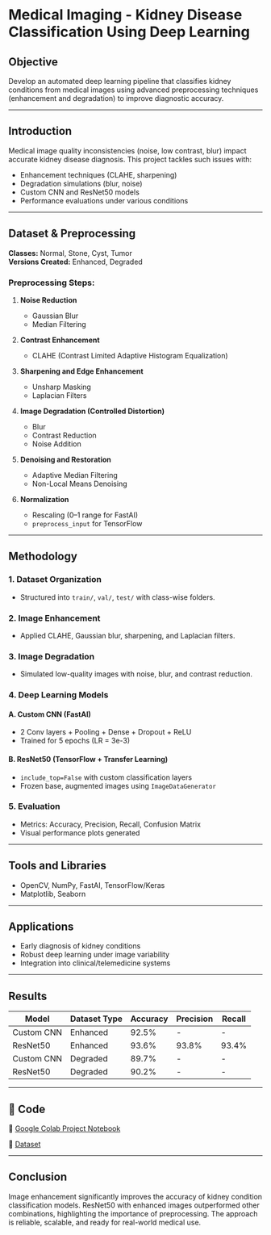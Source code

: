 # Medical Imaging - Kidney Disease Classification Using Deep Learning


## Objective

Develop an automated deep learning pipeline that classifies kidney conditions from medical images using advanced preprocessing techniques (enhancement and degradation) to improve diagnostic accuracy.

---

## Introduction

Medical image quality inconsistencies (noise, low contrast, blur) impact accurate kidney disease diagnosis. This project tackles such issues with:

- Enhancement techniques (CLAHE, sharpening)
- Degradation simulations (blur, noise)
- Custom CNN and ResNet50 models
- Performance evaluations under various conditions

---

## Dataset & Preprocessing

**Classes:** Normal, Stone, Cyst, Tumor  
**Versions Created:** Enhanced, Degraded

### Preprocessing Steps:

1. **Noise Reduction**  
   - Gaussian Blur  
   - Median Filtering  

2. **Contrast Enhancement**  
   - CLAHE (Contrast Limited Adaptive Histogram Equalization)  

3. **Sharpening and Edge Enhancement**  
   - Unsharp Masking  
   - Laplacian Filters  

4. **Image Degradation (Controlled Distortion)**  
   - Blur  
   - Contrast Reduction  
   - Noise Addition  

5. **Denoising and Restoration**  
   - Adaptive Median Filtering  
   - Non-Local Means Denoising  

6. **Normalization**  
   - Rescaling (0–1 range for FastAI)  
   - `preprocess_input` for TensorFlow

---

## Methodology

### 1. Dataset Organization
- Structured into `train/`, `val/`, `test/` with class-wise folders.

### 2. Image Enhancement
- Applied CLAHE, Gaussian blur, sharpening, and Laplacian filters.

### 3. Image Degradation
- Simulated low-quality images with noise, blur, and contrast reduction.

### 4. Deep Learning Models

#### A. Custom CNN (FastAI)
- 2 Conv layers + Pooling + Dense + Dropout + ReLU  
- Trained for 5 epochs (LR = 3e-3)

#### B. ResNet50 (TensorFlow + Transfer Learning)
- `include_top=False` with custom classification layers  
- Frozen base, augmented images using `ImageDataGenerator`

### 5. Evaluation
- Metrics: Accuracy, Precision, Recall, Confusion Matrix  
- Visual performance plots generated

---

## Tools and Libraries
- OpenCV, NumPy, FastAI, TensorFlow/Keras  
- Matplotlib, Seaborn

---

## Applications
- Early diagnosis of kidney conditions
- Robust deep learning under image variability
- Integration into clinical/telemedicine systems

---

## Results

| Model          | Dataset Type | Accuracy | Precision | Recall |
|----------------|--------------|----------|-----------|--------|
| Custom CNN     | Enhanced     | 92.5%    | -         | -      |
| ResNet50       | Enhanced     | 93.6%    | 93.8%     | 93.4%  |
| Custom CNN     | Degraded     | 89.7%    | -         | -      |
| ResNet50       | Degraded     | 90.2%    | -         | -      |

---

## 🔗 Code

🔗 [Google Colab Project Notebook](https://colab.research.google.com/drive/1p8pkOGkCAZiUbz5apxx_SckHxSbteLh5?usp=sharing)

🔗 [Dataset](https://www.kaggle.com/datasets/nazmul0087/ct-kidney-dataset-normal-cyst-tumor-and-stone)

---

## Conclusion

Image enhancement significantly improves the accuracy of kidney condition classification models. ResNet50 with enhanced images outperformed other combinations, highlighting the importance of preprocessing. The approach is reliable, scalable, and ready for real-world medical use.

